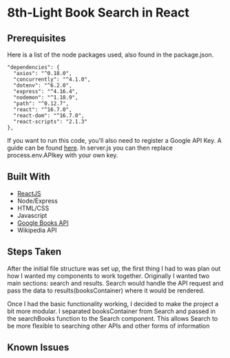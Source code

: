 # 8th-Light Book Search in React

## Prerequisites

Here is a list of the node packages used, also found in the package.json.

```
"dependencies": {
  "axios": "^0.18.0",
  "concurrently": "^4.1.0",
  "dotenv": "^6.2.0",
  "express": "^4.16.4",
  "nodemon": "^1.18.9",
  "path": "^0.12.7",
  "react": "^16.7.0",
  "react-dom": "^16.7.0",
  "react-scripts": "2.1.3"
},
```

If you want to run this code, you'll also need to register a Google API Key. A guide can be found [here](https://developers.google.com/books/docs/v1/using). In server.js you can then replace process.env.APIkey with your own key.

## Built With

- [ReactJS](https://reactjs.org/)
- Node/Express
- HTML/CSS
- Javascript
- [Google Books API](https://developers.google.com/books/docs/v1/using)
- Wikipedia API

## Steps Taken

After the initial file structure was set up, the first thing I had to was plan out how I wanted my components to work together. Originally I wanted two main sections: search and results. Search would handle the API request and pass the data to results(booksContainer) where it would be rendered.

Once I had the basic functionality working, I decided to make the project a bit more modular. I separated booksContainer from Search and passed in the searchBooks function to the Search component. This allows Search to be more flexible to searching other APIs and other forms of information

## Known Issues
